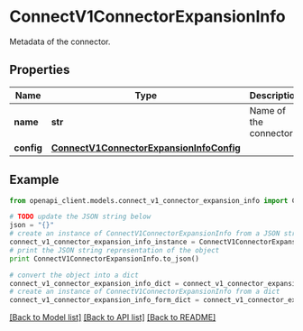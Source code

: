 # ConnectV1ConnectorExpansionInfo

Metadata of the connector.

## Properties
Name | Type | Description | Notes
------------ | ------------- | ------------- | -------------
**name** | **str** | Name of the connector. | [optional] 
**config** | [**ConnectV1ConnectorExpansionInfoConfig**](ConnectV1ConnectorExpansionInfoConfig.md) |  | [optional] 

## Example

```python
from openapi_client.models.connect_v1_connector_expansion_info import ConnectV1ConnectorExpansionInfo

# TODO update the JSON string below
json = "{}"
# create an instance of ConnectV1ConnectorExpansionInfo from a JSON string
connect_v1_connector_expansion_info_instance = ConnectV1ConnectorExpansionInfo.from_json(json)
# print the JSON string representation of the object
print ConnectV1ConnectorExpansionInfo.to_json()

# convert the object into a dict
connect_v1_connector_expansion_info_dict = connect_v1_connector_expansion_info_instance.to_dict()
# create an instance of ConnectV1ConnectorExpansionInfo from a dict
connect_v1_connector_expansion_info_form_dict = connect_v1_connector_expansion_info.from_dict(connect_v1_connector_expansion_info_dict)
```
[[Back to Model list]](../ccloud/README.md#documentation-for-models) [[Back to API list]](../ccloud/README.md#documentation-for-api-endpoints) [[Back to README]](../ccloud/README.md)



